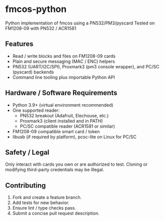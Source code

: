 # fmcos-python
Python implementation of fmcos using a PN532/PM3/pyscard
Tested on FM1208-09 with PN532 / ACR1581

## Features
- Read / write blocks and files on FM1208-09 cards
- Plain and secure messaging (MAC / ENC) helpers
- PN532 (UART/I2C/SPI), Proxmark3 (pm3 console wrapper), and PC/SC (pyscard) backends
- Command line tooling plus importable Python API

## Hardware / Software Requirements
- Python 3.9+ (virtual environment recommended)
- One supported reader:
    - PN532 breakout (Adafruit, Elechouse, etc.)
    - Proxmark3 (client installed and in PATH)
    - PC/SC compatible reader (ACR1581 or similar)
- FM1208-09 compatible smart card / token
- libusb (if required by platform), pcsc-lite on Linux for PC/SC

## Safety / Legal
Only interact with cards you own or are authorized to test. Cloning or modifying third-party credentials may be illegal.

## Contributing
1. Fork and create a feature branch.
2. Add tests for new behavior.
3. Ensure lint / type checks pass.
4. Submit a concise pull request description.
